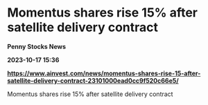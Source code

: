 # Momentus shares rise 15% after satellite delivery contract
**Penny Stocks News**

**2023-10-17 15:36**

**https://www.ainvest.com/news/momentus-shares-rise-15-after-satellite-delivery-contract-23101000ead0cc9f520c66e5/**

Momentus shares rise 15% after satellite delivery contract